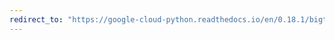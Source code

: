 ```yaml
---
redirect_to: "https://google-cloud-python.readthedocs.io/en/0.18.1/bigtable-table-api.html"
---
```

